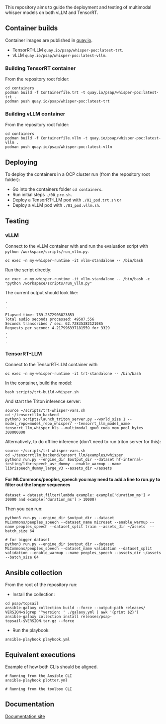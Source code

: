 
This repository aims to guide the deployment and
testing of multimodal whisper models on both
vLLM and TensorRT.

## Container builds

Container images are published in
[quay.io](https://quay.io/repository/psap/whisper-poc?tab=tags).

- TensorRT-LLM `quay.io/psap/whisper-poc:latest-trt`.
- vLLM `quay.io/psap/whisper-poc:latest-vllm`.

### Building TensorRT container

From the repository root folder:

```
cd containers
podman build -f Containerfile.trt -t quay.io/psap/whisper-poc:latest-trt .
podman push quay.io/psap/whisper-poc:latest-trt
```

### Building vLLM container

From the repository root folder:

```
cd containers
podman build -f Containerfile.vllm -t quay.io/psap/whisper-poc:latest-vllm .
podman push quay.io/psap/whisper-poc:latest-vllm
```

## Deploying

To deploy the containers in a OCP cluster run (from the repository root folder):

- Go into the containers folder `cd containers`.
- Run initial steps `./00_pre.sh`.
- Deploy a TensorRT-LLM pod with `./01_pod.trt.sh` or
- Deploy a vLLM pod with `./01_pod.vllm.sh`.

## Testing

### vLLM

Connect to the vLLM container with and run the evaluation script with `python /workspace/scripts/run_vllm.py`.

```
oc exec -n my-whisper-runtime -it vllm-standalone -- /bin/bash
```

Run the script directly:

```
oc exec -n my-whisper-runtime -it vllm-standalone -- /bin/bash -c "python /workspace/scripts/run_vllm.py"
```

The current output should look like:

```
.
.

Elapsed time: 789.2372903823853
Total audio seconds processed: 49507.556
Seconds transcribed / sec: 62.72835382121085
Requests per second: 4.217996337181559 for 3329
.
.
.
```

### TensorRT-LLM

Connect to the TensorRT-LLM container with 

```
oc exec -n my-whisper-runtime -it trt-standalone -- /bin/bash
```

In the container, build the model:

```
bash scripts/trt-build-whisper.sh
```

And start the Triton inference server:

```
source ~/scripts/trt-whisper-vars.sh
cd ~/tensorrtllm_backend
python3 scripts/launch_triton_server.py --world_size 1 --model_repo=model_repo_whisper/ --tensorrt_llm_model_name tensorrt_llm,whisper_bls --multimodal_gpu0_cuda_mem_pool_bytes 300000000
```

Alternatively, to do offline inference (don't need to run triton server for this):

```
source ~/scripts/trt-whisper-vars.sh
cd ~/tensorrtllm_backend/tensort_llm/examples/whisper
python3 run.py --engine_dir $output_dir --dataset hf-internal-testing/librispeech_asr_dummy --enable_warmup --name librispeech_dummy_large_v3 --assets_dir ~/assets
```

#### For MLCommons/peoples_speech you may need to add a line to run.py to filter out the longer sequences

```
dataset = dataset.filter(lambda example: example['duration_ms'] < 30000 and example['duration_ms'] > 10000)
```

Then you can run:

```
python3 run.py --engine_dir $output_dir --dataset MLCommons/peoples_speech --dataset_name microset --enable_warmup --name peoples_speech --dataset_split train --assets_dir ~/assets  --batch_size 64

# for bigger dataset 
python3 run.py --engine_dir $output_dir --dataset MLCommons/peoples_speech --dataset_name validation --dataset_split validation --enable_warmup --name peoples_speech --assets_dir ~/assets --batch_size 64
```

## Ansible collection

From the root of the repository run:

- Install the collection:

```
cd psap/topsail
ansible-galaxy collection build --force --output-path releases/
VERSION=$(grep '^version: ' ./galaxy.yml | awk '{print $2}')
ansible-galaxy collection install releases/psap-topsail-$VERSION.tar.gz --force
```

- Run the playbook:

```
ansible-playbook playbook.yml
```

## Equivalent executions

Example of how both CLIs should be aligned.

```
# Running from the Ansible CLI
ansible-playbook plotter.yml

# Running from the toolbox CLI

```

## Documentation

[Documentation site](https://openshift-psap.github.io/whisper-poc/)
